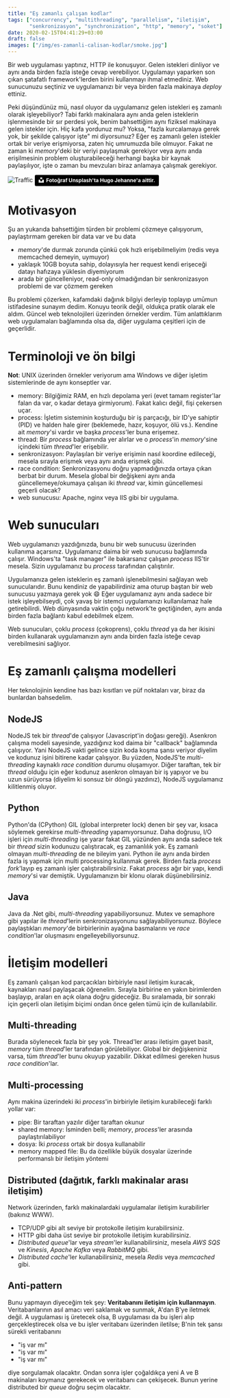 ```yaml
---
title: "Eş zamanlı çalışan kodlar"
tags: ["concurrency", "multithreading", "parallelism", "iletişim",
       "senkronizasyon", "synchronization", "http", "memory", "soket"]
date: 2020-02-15T04:41:29+03:00
draft: false
images: ["/img/es-zamanli-calisan-kodlar/smoke.jpg"]
---
```


Bir web uygulaması yaptınız, HTTP ile konuşuyor.
Gelen istekleri dinliyor ve aynı anda birden fazla isteğe cevap verebiliyor.
Uygulamayı yaparken son çıkan şatafatlı framework'lerden birini kullanmayı ihmal etmediniz.
Web sunucunuzu seçtiniz ve uygulamanızı bir veya birden fazla makinaya *deploy* ettiniz.

Peki düşündünüz mü, nasıl oluyor da uygulamanız gelen istekleri eş zamanlı olarak işleyebiliyor?
Tabi farklı makinalara aynı anda gelen isteklerin işlenmesinde bir sır perdesi yok, benim bahsettiğim aynı fiziksel makinaya gelen istekler için.
Hiç kafa yordunuz mu?
Yoksa, "fazla kurcalamaya gerek yok, bir şekilde çalışıyor işte" mi diyorsunuz?
Eğer eş zamanlı gelen istekler ortak bir veriye erişmiyorsa, zaten hiç umrumuzda bile olmuyor.
Fakat ne zaman ki *memory*'deki bir veriyi paylaşmak gerekiyor veya aynı anda erişilmesinin problem oluşturabileceği herhangi başka bir kaynak paylaşılıyor, işte o zaman bu mevzuları biraz anlamaya çalışmak gerekiyor.

![Traffic][1]
<a style="background-color:black;color:white;text-decoration:none;padding:4px 6px;font-family:-apple-system, BlinkMacSystemFont, &quot;San Francisco&quot;, &quot;Helvetica Neue&quot;, Helvetica, Ubuntu, Roboto, Noto, &quot;Segoe UI&quot;, Arial, sans-serif;font-size:12px;font-weight:bold;line-height:1.2;display:inline-block;border-radius:3px" href="https://unsplash.com/@hugojehanne?utm_medium=referral&amp;utm_campaign=photographer-credit&amp;utm_content=creditBadge" target="_blank" rel="noopener noreferrer" title="Hugo Jehanne'a ait fotoğraflar için tıklayın."><span style="display:inline-block;padding:2px 3px"><svg xmlns="http://www.w3.org/2000/svg" style="height:12px;width:auto;position:relative;vertical-align:middle;top:-2px;fill:white" viewBox="0 0 32 32"><title>unsplash-logo</title><path d="M10 9V0h12v9H10zm12 5h10v18H0V14h10v9h12v-9z"></path></svg></span><span style="display:inline-block;padding:2px 3px">Fotoğraf Unsplash'ta Hugo Jehanne'a aittir.</span></a>

# Motivasyon
Şu an yukarıda bahsettiğim türden bir problemi çözmeye çalışıyorum, paylaştırmam gereken bir data var ve bu data

* *memory*'de durmak zorunda çünkü çok hızlı erişebilmeliyim (redis veya memcached demeyin, uymuyor)
* yaklaşık 10GB boyuta sahip, dolayısıyla her request kendi erişeceği datayı hafızaya yüklesin diyemiyorum
* arada bir güncelleniyor, read-only olmadığından bir senkronizasyon problemi de var çözmem gereken

Bu problemi çözerken, kafamdaki dağınık bilgiyi derleyip toplayıp umūmun istifadesine sunayım dedim.
Konuyu teorik değil, oldukça pratik olarak ele aldım.
Güncel web teknolojileri üzerinden örnekler verdim.
Tüm anlattıklarım web uygulamaları bağlamında olsa da, diğer uygulama çeşitleri için de geçerlidir.

# Terminoloji ve ön bilgi
**Not**: UNIX üzerinden örnekler veriyorum ama Windows ve diğer işletim sistemlerinde de aynı konseptler var.

* memory: Bilgiğimiz RAM, en hızlı depolama yeri (evet tamam register'lar falan da var, o kadar detaya girmiyorum). Fakat kalıcı değil, fişi çekersen uçar.
* process: İşletim sisteminin koşturduğu bir iş parçacığı, bir ID'ye sahiptir (PID) ve halden hale girer (beklemede, hazır, koşuyor, ölü vs.). Kendine ait *memory*'si vardır ve başka *process*'ler buna erişemez.
* thread: Bir *process* bağlamında yer alırlar ve o *process*'in *memory*'sine içindeki tüm *thread*'ler erişebilir.
* senkronizasyon: Paylaşılan bir veriye erişimin nasıl koordine edileceği, mesela sırayla erişmek veya aynı anda erişmek gibi.
* race condition: Senkronizasyonu doğru yapmadığınızda ortaya çıkan berbat bir durum.
Mesela global bir değişkeni aynı anda güncellemeye/okumaya çalışan iki *thread* var, kimin güncellemesi geçerli olacak?
* web sunucusu: Apache, nginx veya IIS gibi bir uygulama.

# Web sunucuları
Web uygulamanızı yazdığınızda, bunu bir web sunucusu üzerinden kullanıma açarsınız.
Uygulamanız daima bir web sunucusu bağlamında çalışır.
Windows'ta "task manager" ile bakarsanız çalışan *process* IIS'tir mesela.
Sizin uygulamanız bu *process* tarafından çalıştırılır.

Uygulamanıza gelen isteklerin eş zamanlı işlenebilmesini sağlayan web sunucularıdır.
Bunu kendiniz de yapabilirdiniz ama oturup baştan bir web sunucusu yazmaya gerek yok :smile:
Eğer uygulamanız aynı anda sadece bir istek işleyebilseydi, çok yavaş bir istemci uygulamanızı kullanılamaz hale getirebilirdi.
Web dünyasında vaktin çoğu network'te geçtiğinden, aynı anda birden fazla bağlantı kabul edebilmek elzem.

Web sunucuları, çoklu *process* (çokoprens), çoklu *thread* ya da her ikisini birden kullanarak uygulamanızın aynı anda birden fazla isteğe cevap verebilmesini sağlıyor.

# Eş zamanlı çalışma modelleri
Her teknolojinin kendine has bazı kısıtları ve püf noktaları var, biraz da bunlardan bahsedelim.

## NodeJS
NodeJS tek bir *thread*'de çalışıyor (Javascript'in doğası gereği).
Asenkron çalışma modeli sayesinde, yazdığınız kod daima bir "callback" bağlamında çalışıyor.
Yani NodeJS vakti gelince sizin koda koşma şansı veriyor diyelim ve kodunuz işini bitirene kadar çalışıyor.
Bu yüzden, NodeJS'te *multi-threading* kaynaklı *race condition* durumu oluşamıyor.
Diğer taraftan, tek bir *thread* olduğu için eğer kodunuz asenkron olmayan bir iş yapıyor ve bu uzun sürüyorsa (diyelim ki sonsuz bir döngü yazdınız), NodeJS uygulamanız kilitlenmiş oluyor.

## Python
Python'da (CPython) GIL (global interpreter lock) denen bir şey var, kısaca söylemek gerekirse *multi-threading* yapamıyorsunuz.
Daha doğrusu, I/O işleri için *multi-threading* işe yarar fakat GIL yüzünden aynı anda sadece tek bir *thread* sizin kodunuzu çalıştıracak, eş zamanlılık yok.
Eş zamanlı olmayan *multi-threading* de ne bileyim yani.
Python ile aynı anda birden fazla iş yapmak için multi processing kullanmak gerek.
Birden fazla *process* *fork*'layıp eş zamanlı işler çalıştırabilirsiniz.
Fakat *process* ağır bir yapı, kendi *memory*'si var demiştik.
Uygulamanızın bir klonu olarak düşünebilirsiniz.

## Java
Java da .Net gibi, *multi-threading* yapabiliyorsunuz.
Mutex ve semaphore gibi yapılar ile *thread*'lerin senkronizasyonunu sağlayabiliyorsunuz.
Böylece paylaştıkları *memory*'de birbirlerinin ayağına basmalarını ve *race condition*'lar oluşmasını engelleyebiliyorsunuz.

# İletişim modelleri

Eş zamanlı çalışan kod parçacıkları birbiriyle nasıl iletişim kuracak, kaynakları nasıl paylaşacak öğrenelim.
Sırayla birbirine en yakın birimlerden başlayıp, araları en açık olana doğru gideceğiz.
Bu sıralamada, bir sonraki için geçerli olan iletişim biçimi ondan önce gelen tümü için de kullanılabilir.

## Multi-threading
Burada söylenecek fazla bir şey yok.
Thread'ler arası iletişim gayet basit, *memory* tüm *thread*'ler tarafından görülebiliyor.
Global bir değişkeniniz varsa, tüm *thread*'ler bunu okuyup yazabilir.
Dikkat edilmesi gereken husus *race condition*'lar.

## Multi-processing
Aynı makina üzerindeki iki *process*'in birbiriyle iletişim kurabileceği farklı yollar var:

* pipe: Bir taraftan yazılır diğer taraftan okunur
* shared memory: İsminden belli; *memory*, *process*'ler arasında paylaştırılabiliyor
* dosya: İki *process* ortak bir dosya kullanabilir
* memory mapped file: Bu da özellikle büyük dosyalar üzerinde performanslı bir iletişim yöntemi

## Distributed (dağıtık, farklı makinalar arası iletişim)
Network üzerinden, farklı makinalardaki uygulamalar iletişim kurabilirler (bakınız WWW).

* TCP/UDP gibi alt seviye bir protokolle iletişim kurabilirsiniz.
* HTTP gibi daha üst seviye bir protokolle iletişim kurabilirsiniz.
* *Distributed queue*'lar veya *stream*'ler kullanabilirsiniz, mesela *AWS SQS* ve *Kinesis*, *Apache Kafka* veya *RabbitMQ* gibi.
* *Distributed cache*'ler kullanabilirsiniz, mesela *Redis* veya *memcached* gibi.

## Anti-pattern
Bunu yapmayın diyeceğim tek şey: **Veritabanını iletişim için kullanmayın**.
Veritabanlarının asıl amacı veri saklamak ve sunmak, A'dan B'ye iletmek değil.
A uygulaması iş üretecek olsa, B uygulaması da bu işleri alıp gerçekleştirecek olsa ve bu işler veritabanı üzerinden iletilse; B'nin tek şansı sürekli veritabanını

* "iş var mı"
* "iş var mı"
* "iş var mı"

diye sorgulamak olacaktır.
Ondan sonra işler çoğaldıkça yeni A ve B makinaları koymanız gerekecek ve veritabanı can çekişecek.
Bunun yerine distributed bir *queue* doğru seçim olacaktır.

[1]: /img/es-zamanli-calisan-kodlar/smoke.jpg
